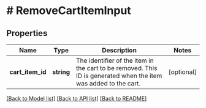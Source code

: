 # # RemoveCartItemInput

## Properties

Name | Type | Description | Notes
------------ | ------------- | ------------- | -------------
**cart_item_id** | **string** | The identifier of the item in the cart to be removed. This ID is generated when the item was added to the cart. | [optional]

[[Back to Model list]](../../README.md#models) [[Back to API list]](../../README.md#endpoints) [[Back to README]](../../README.md)
